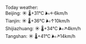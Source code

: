 Today weather:  
Beijing: ☀️   🌡️+31°C 🌬️←6km/h  
Tianjin: ☀️   🌡️+36°C 🌬️↑10km/h  
Shijiazhuang: ☀️   🌡️+34°C 🌬️↗4km/h  
Tangshan: ☀️   🌡️+41°C 🌬️↗14km/h  
